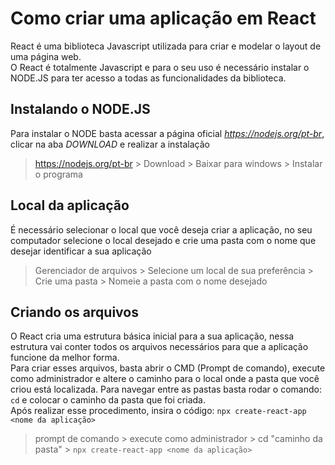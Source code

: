 # Como criar uma aplicação em React  
React é uma biblioteca Javascript utilizada para criar e modelar o layout de uma página web.  
O React é totalmente Javascript e para o seu uso é necessário instalar o NODE.JS para ter acesso a todas as funcionalidades da biblioteca.

## Instalando o NODE.JS  
Para instalar o NODE basta acessar a página oficial *https://nodejs.org/pt-br*, clicar na aba *DOWNLOAD* e realizar a instalação  
> https://nodejs.org/pt-br > Download > Baixar para windows > Instalar o programa  

## Local da aplicação  
É necessário selecionar o local que você deseja criar a aplicação, no seu computador selecione o local desejado e crie uma pasta com o nome que desejar identificar a sua aplicação  
> Gerenciador de arquivos > Selecione um local de sua preferência > Crie uma pasta > Nomeie a pasta com o nome desejado  

## Criando os arquivos  
O React cria uma estrutura básica inicial para a sua aplicação, nessa estrutura vai conter todos os arquivos necessários para que a aplicação funcione da melhor forma.  
Para criar esses arquivos, basta abrir o CMD (Prompt de comando), execute como administrador e altere o caminho para o local onde a pasta que você criou está localizada. Para navegar entre as pastas basta rodar o comando: `cd` e colocar o caminho da pasta que foi criada.  
Após realizar esse procedimento, insira o código: `npx create-react-app <nome da aplicação>`  
> prompt de comando > execute como administrador > cd "caminho da pasta"  > `npx create-react-app <nome da aplicação>`  

